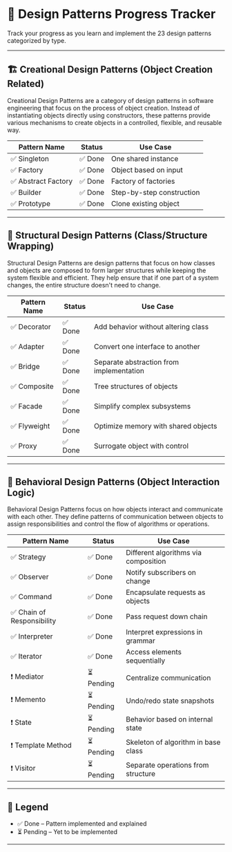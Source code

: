 # 📘 Design Patterns Progress Tracker

Track your progress as you learn and implement the 23 design patterns categorized by type.

---

## 🏗️ Creational Design Patterns (Object Creation Related)

Creational Design Patterns are a category of design patterns in software engineering that focus on the process of object creation. Instead of instantiating objects directly using constructors, these patterns provide various mechanisms to create objects in a controlled, flexible, and reusable way.


| Pattern Name        | Status      | Use Case                             |
|---------------------|-------------|--------------------------------------|
| ✅ Singleton        | ✅ Done      | One shared instance                  |
| ✅ Factory          | ✅ Done      | Object based on input                |
| ✅ Abstract Factory | ✅ Done      | Factory of factories                 |
| ✅ Builder          | ✅ Done      | Step-by-step construction            |
| ✅ Prototype        | ✅ Done      | Clone existing object                |

---

## 🧱 Structural Design Patterns (Class/Structure Wrapping)

Structural Design Patterns are design patterns that focus on how classes and objects are composed to form larger structures while keeping the system flexible and efficient.
They help ensure that if one part of a system changes, the entire structure doesn't need to change.

| Pattern Name       | Status      | Use Case                                        |
|--------------------|-------------|-------------------------------------------------|
| ✅ Decorator        | ✅ Done      | Add behavior without altering class            |
| ✅ Adapter          | ✅ Done      | Convert one interface to another               |
| ✅ Bridge           | ✅ Done      | Separate abstraction from implementation       |
| ✅ Composite        | ✅ Done      | Tree structures of objects                     |
| ✅ Facade           | ✅ Done      | Simplify complex subsystems                    |
| ✅ Flyweight        | ✅ Done      | Optimize memory with shared objects            |
| ✅ Proxy            | ✅ Done      | Surrogate object with control                  |

---

## 🤝 Behavioral Design Patterns (Object Interaction Logic)

Behavioral Design Patterns focus on how objects interact and communicate with each other. They define patterns of communication between objects to assign responsibilities and control the flow of algorithms or operations.

| Pattern Name             | Status      | Use Case                                           |
|--------------------------|-------------|----------------------------------------------------|
| ✅ Strategy               | ✅ Done      | Different algorithms via composition               |
| ✅ Observer               | ✅ Done      | Notify subscribers on change                       |
| ✅ Command                | ✅ Done      | Encapsulate requests as objects                    |
| ✅ Chain of Responsibility| ✅ Done      | Pass request down chain                            |
| ✅ Interpreter            | ✅ Done      | Interpret expressions in grammar                   |
| ✅ Iterator               | ✅ Done      | Access elements sequentially                       |
| ❗ Mediator               | ⏳ Pending   | Centralize communication                           |
| ❗ Memento                | ⏳ Pending   | Undo/redo state snapshots                          |
| ❗ State                  | ⏳ Pending   | Behavior based on internal state                   |
| ❗ Template Method        | ⏳ Pending   | Skeleton of algorithm in base class                |
| ❗ Visitor                | ⏳ Pending   | Separate operations from structure                 |

---

## 📌 Legend
- ✅ Done – Pattern implemented and explained
- ⏳ Pending – Yet to be implemented

---
